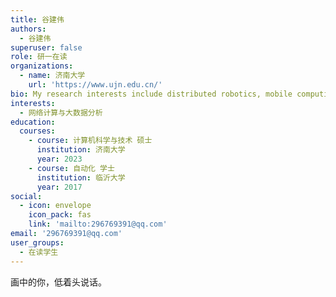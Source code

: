 ```yaml
---
title: 谷建伟
authors:
  - 谷建伟
superuser: false
role: 研一在读
organizations:
  - name: 济南大学
    url: 'https://www.ujn.edu.cn/'
bio: My research interests include distributed robotics, mobile computing and programmable matter.
interests:
  - 网络计算与大数据分析
education:
  courses:
    - course: 计算机科学与技术 硕士
      institution: 济南大学
      year: 2023
    - course: 自动化 学士
      institution: 临沂大学
      year: 2017
social:
  - icon: envelope
    icon_pack: fas
    link: 'mailto:296769391@qq.com'
email: '296769391@qq.com'
user_groups:
  - 在读学生
---
```

画中的你，低着头说话。